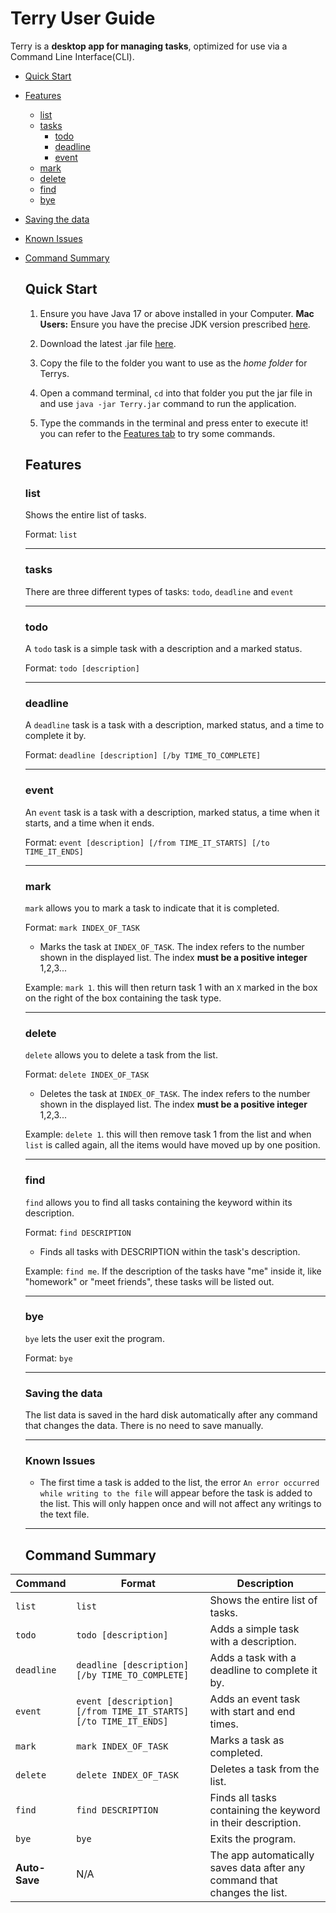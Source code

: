 # Terry User Guide

Terry is a **desktop app for managing tasks**, optimized for use via a Command Line Interface(CLI).

- [Quick Start](#anchor-point-quick-start)
- [Features](#anchor-point-features)
    - [list](#anchor-point-list)
    - [tasks](#anchor-point-tasks)
        - [todo](#anchor-point-todo)
        - [deadline](#anchor-point-deadline)
        - [event](#anchor-point-event)
    - [mark](#anchor-point-mark)
    - [delete](#anchor-point-delete)
    - [find](#anchor-point-find)
    - [bye](#anchor-point-bye)
- [Saving the data](#anchor-point-save)
- [Known Issues](#anchor-point-issues)
- [Command Summary](#anchor-point-summary)

  <a name="anchor-point-quick-start"></a>
  ## Quick Start
  1. Ensure you have Java 17 or above installed in your Computer.
     **Mac Users:** Ensure you have the precise JDK version prescribed <a href="https://se-education.org/guides/tutorials/javaInstallationMac.html" target="_blank">here</a>.

  2. Download the latest .jar file <a href="https://github.com/Yikbing/ip/releases/download/v0.2/ip.jar" target="_blank">here</a>.

  3. Copy the file to the folder you want to use as the _home folder_ for Terrys.

  4. Open a command terminal, `cd` into that folder you put the jar file in and use `java -jar Terry.jar` command to run the application.

  5. Type the commands in the terminal and press enter to execute it! you can refer to the [Features tab](#anchor-point-features) to try some commands.

  <a name="anchor-point-features"></a>
  ## Features

  <a name="anchor-point-list"></a>
  ### list
  Shows the entire list of tasks.

  Format: `list`

  ---

  <a name="anchor-point-tasks"></a> 
  ### tasks
  There are three different types of tasks: `todo`, `deadline` and `event`

  ---

  <a name="anchor-point-todo"></a>
  ### todo
  A `todo` task is a simple task with a description and a marked status.

  Format: `todo [description]`

  ---

  <a name="anchor-point-deadline"></a>
  ### deadline
  A `deadline` task is a task with a description, marked status, and a time to complete it by.

  Format: `deadline [description] [/by TIME_TO_COMPLETE]`

  ---

  <a name="anchor-point-event"></a>
  ### event
  An `event` task is a task with a description, marked status, a time when it starts, and a time when it ends.

  Format: `event [description] [/from TIME_IT_STARTS] [/to TIME_IT_ENDS]`

  ---

  <a name="anchor-point-mark"></a>
  ### mark
  `mark` allows you to mark a task to indicate that it is completed.

  Format: `mark INDEX_OF_TASK`
  - Marks the task at `INDEX_OF_TASK`. The index refers to the number shown in the displayed list. The index **must be a positive integer** 1,2,3...

  Example: `mark 1`. this will then return task 1 with an `X` marked in the box on the right of the box containing the task type.

  ---

  <a name="anchor-point-delete"></a>
  ### delete
  `delete` allows you to delete a task from the list.

  Format: `delete INDEX_OF_TASK`
  - Deletes the task at `INDEX_OF_TASK`. The index refers to the number shown in the displayed list. The index **must be a positive integer** 1,2,3...

  Example: `delete 1`. this will then remove task 1 from the list and when `list` is called again, all the items would have moved up by one position.

  ---

  <a name="anchor-point-find"></a>
  ### find
  `find` allows you to find all tasks containing the keyword within its description.

  Format: `find DESCRIPTION`
  - Finds all tasks with DESCRIPTION within the task's description.

  Example: `find me`. If the description of the tasks have "me" inside it, like "homework" or "meet friends", these tasks will be listed out.

  ---

  <a name="anchor-point-bye"></a>
  ### bye
  `bye` lets the user exit the program.

  Format: `bye`
    
  ---

  <a name="anchor-point-save"></a>
  ### Saving the data
  The list data is saved in the hard disk automatically after any command that changes the data. There is no need to save manually.

  ---

  <a name="anchor-point-issues"></a>
  ### Known Issues
  - The first time a task is added to the list, the error `An error occurred while writing to the file` will appear before 
  the task is added to the list. This will only happen once and will not affect any writings to the text file.

  ---

    <a name="anchor-point-summary"></a>
  ## Command Summary

| Command       | Format                                      | Description                                                                 |
|--------------|--------------------------------------------|-----------------------------------------------------------------------------|
| `list`       | `list`                                     | Shows the entire list of tasks.                                            |
| `todo`       | `todo [description]`                       | Adds a simple task with a description.                                     |
| `deadline`   | `deadline [description] [/by TIME_TO_COMPLETE]` | Adds a task with a deadline to complete it by.                             |
| `event`      | `event [description] [/from TIME_IT_STARTS] [/to TIME_IT_ENDS]` | Adds an event task with start and end times.                               |
| `mark`       | `mark INDEX_OF_TASK`                       | Marks a task as completed.                                                 |
| `delete`     | `delete INDEX_OF_TASK`                     | Deletes a task from the list.                                              |
| `find`       | `find DESCRIPTION`                         | Finds all tasks containing the keyword in their description.               |
| `bye`        | `bye`                                      | Exits the program.                                                         |
| **Auto-Save** | N/A                                        | The app automatically saves data after any command that changes the list.  |



